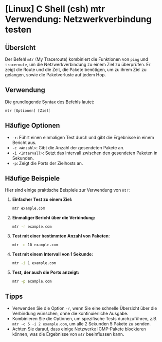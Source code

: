 # [Linux] C Shell (csh) mtr Verwendung: Netzwerkverbindung testen

## Übersicht
Der Befehl `mtr` (My Traceroute) kombiniert die Funktionen von `ping` und `traceroute`, um die Netzwerkverbindung zu einem Ziel zu überprüfen. Er zeigt die Route und die Zeit, die Pakete benötigen, um zu ihrem Ziel zu gelangen, sowie die Paketverluste auf jedem Hop.

## Verwendung
Die grundlegende Syntax des Befehls lautet:

```
mtr [Optionen] [Ziel]
```

## Häufige Optionen
- `-r`: Führt einen einmaligen Test durch und gibt die Ergebnisse in einem Bericht aus.
- `-c <Anzahl>`: Gibt die Anzahl der gesendeten Pakete an.
- `-i <Intervall>`: Setzt das Intervall zwischen den gesendeten Paketen in Sekunden.
- `-p`: Zeigt die Ports der Zielhosts an.

## Häufige Beispiele
Hier sind einige praktische Beispiele zur Verwendung von `mtr`:

1. **Einfacher Test zu einem Ziel:**
   ```bash
   mtr example.com
   ```

2. **Einmaliger Bericht über die Verbindung:**
   ```bash
   mtr -r example.com
   ```

3. **Test mit einer bestimmten Anzahl von Paketen:**
   ```bash
   mtr -c 10 example.com
   ```

4. **Test mit einem Intervall von 1 Sekunde:**
   ```bash
   mtr -i 1 example.com
   ```

5. **Test, der auch die Ports anzeigt:**
   ```bash
   mtr -p example.com
   ```

## Tipps
- Verwenden Sie die Option `-r`, wenn Sie eine schnelle Übersicht über die Verbindung wünschen, ohne die kontinuierliche Ausgabe.
- Kombinieren Sie die Optionen, um spezifische Tests durchzuführen, z.B. `mtr -c 5 -i 2 example.com`, um alle 2 Sekunden 5 Pakete zu senden.
- Achten Sie darauf, dass einige Netzwerke ICMP-Pakete blockieren können, was die Ergebnisse von `mtr` beeinflussen kann.